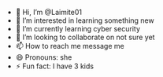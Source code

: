 - 👋 Hi, I’m @Laimite01
- 👀 I’m interested in learning something new
- 🌱 I’m currently learning cyber security
- 💞️ I’m looking to collaborate on not sure yet
- 📫 How to reach me message me
- 😄 Pronouns: she
- ⚡ Fun fact: I have 3 kids

<!---
Laimite01/Laimite01 is a ✨ special ✨ repository because its `README.md` (this file) appears on your GitHub profile.
You can click the Preview link to take a look at your changes.
--->
